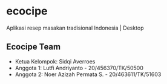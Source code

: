 # ecocipe
Aplikasi resep masakan tradisional Indonesia | Desktop

## Ecocipe Team
- Ketua Kelompok: Sidqi Averroes
- Anggota 1: Lutfi Andriyanto - 20/456370/TK/50500
- Anggota 2: Noer Azizah Permata S. - 20/463611/TK/51603
